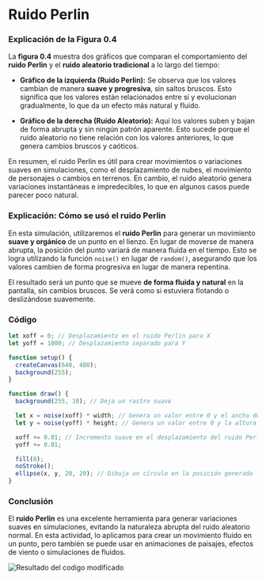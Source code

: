 # Ruido Perlin
### **Explicación de la Figura 0.4**
La **figura 0.4** muestra dos gráficos que comparan el comportamiento del **ruido Perlin** y el **ruido aleatorio tradicional** a lo largo del tiempo:

-   **Gráfico de la izquierda (Ruido Perlin):** Se observa que los valores cambian de manera **suave y progresiva**, sin saltos bruscos. Esto significa que los valores están relacionados entre sí y evolucionan gradualmente, lo que da un efecto más natural y fluido.
    
-   **Gráfico de la derecha (Ruido Aleatorio):** Aquí los valores suben y bajan de forma abrupta y sin ningún patrón aparente. Esto sucede porque el ruido aleatorio no tiene relación con los valores anteriores, lo que genera cambios bruscos y caóticos.
    

En resumen, el ruido Perlin es útil para crear movimientos o variaciones suaves en simulaciones, como el desplazamiento de nubes, el movimiento de personajes o cambios en terrenos. En cambio, el ruido aleatorio genera variaciones instantáneas e impredecibles, lo que en algunos casos puede parecer poco natural.

### **Explicación: Cómo se usó el ruido Perlin**

En esta simulación, utilizaremos el **ruido Perlin** para generar un movimiento **suave y orgánico** de un punto en el lienzo. En lugar de moverse de manera abrupta, la posición del punto variará de manera fluida en el tiempo. Esto se logra utilizando la función `noise()` en lugar de `random()`, asegurando que los valores cambien de forma progresiva en lugar de manera repentina.

El resultado será un punto que se mueve **de forma fluida y natural** en la pantalla, sin cambios bruscos. Se verá como si estuviera flotando o deslizándose suavemente.

### Código

```js
let xoff = 0; // Desplazamiento en el ruido Perlin para X
let yoff = 1000; // Desplazamiento separado para Y

function setup() {
  createCanvas(640, 480);
  background(255);
}

function draw() {
  background(255, 10); // Deja un rastro suave

  let x = noise(xoff) * width; // Genera un valor entre 0 y el ancho de la pantalla
  let y = noise(yoff) * height; // Genera un valor entre 0 y la altura de la pantalla

  xoff += 0.01; // Incremento suave en el desplazamiento del ruido Perlin
  yoff += 0.01;

  fill(0);
  noStroke();
  ellipse(x, y, 20, 20); // Dibuja un círculo en la posición generada
}

```

### **Conclusión**

El **ruido Perlin** es una excelente herramienta para generar variaciones suaves en simulaciones, evitando la naturaleza abrupta del ruido aleatorio normal. En esta actividad, lo aplicamos para crear un movimiento fluido en un punto, pero también se puede usar en animaciones de paisajes, efectos de viento o simulaciones de fluidos.

![Resultado del codigo modificado](../../../../assets/.png)
